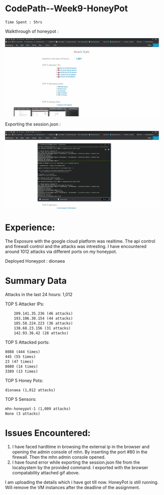 # CodePath--Week9-HoneyPot

	Time Spent : 5hrs

Walkthrough of honeypot :

<img src="https://github.com/Manchukonda/CodePath--Week9-HoneyPot/blob/master/HoneyPotOverview.gif" width="800">

Exporting the session.json :

<img src="https://github.com/Manchukonda/CodePath--Week9-HoneyPot/blob/master/HoneyPotSession.gif" width="800">

# Experience:
The Exposure with the google cloud platform was realtime. The api control and firewall control and the attacks was intresting.
I have encountered around 1012 attacks via different ports on my honeypot.

Deployed Honeypot : dionaea 

# Summary Data

Attacks in the last 24 hours:  1,012

TOP 5 Attacker IPs:

		209.141.35.236 (46 attacks)	
		193.106.30.154 (44 attacks)
		185.58.224.223 (36 attacks)	
		138.68.23.156 (31 attacks)	
		142.93.36.42 (28 attacks)
	
TOP 5 Attacked ports:

	8088 (444 times)
	445 (55 times)
	23 (47 times)
	8080 (14 times)
	3389 (13 times)
	
TOP 5 Honey Pots:

	dionaea (1,012 attacks)
	
TOP 5 Sensors:

	mhn-honeypot-1 (1,009 attacks)
	None (3 attacks)

# Issues Encountered:
1. I have faced hardtime in browsing the external ip in the browser and opening the admin console of mhn. By inserting the port #80 in the firewall. Then the mhn admin console opened.
2. I have found error while exporting the session.json file from the localsystem by the provided command. I exported with the browser compatability attached gif above.

I am uploading the details which i have got till now. HoneyPot is still running. Will remove the VM instances after the deadline of the assignment.

